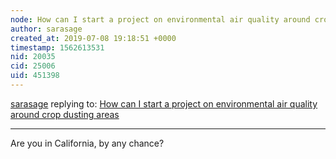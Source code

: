 ```yaml
---
node: How can I start a project on environmental air quality around crop dusting areas
author: sarasage
created_at: 2019-07-08 19:18:51 +0000
timestamp: 1562613531
nid: 20035
cid: 25006
uid: 451398
---
```




[sarasage](../profile/sarasage) replying to: [How can I start a project on environmental air quality around crop dusting areas](../notes/lubcarreon/07-08-2019/how-can-i-start-a-project-on-environmental-air-quality-around-crop-dusting-areas)

----
Are you in California, by any chance?